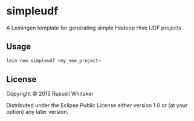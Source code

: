 # simpleudf

A Leiningen template for generating simple Hadoop Hive UDF projects.

## Usage

```bash
lein new simpleudf <my_new_project>
```

## License

Copyright © 2015 Russell Whitaker

Distributed under the Eclipse Public License either version 1.0 or (at
your option) any later version.
